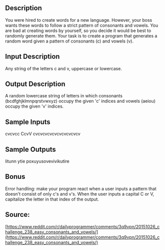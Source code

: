 ## Description
You were hired to create words for a new language. However, your boss wants these words to follow a strict pattern of consonants and vowels. You are bad at creating words by yourself, so you decide it would be best to randomly generate them.
Your task is to create a program that generates a random word given a pattern of consonants (c) and vowels (v).

## Input Description
Any string of the letters c and v, uppercase or lowercase.

## Output Description
A random lowercase string of letters in which consonants (bcdfghjklmnpqrstvwxyz) occupy the given 'c' indices and vowels (aeiou) occupy the given 'v' indices.

## Sample Inputs
cvcvcc
CcvV
cvcvcvcvcvcvcvcvcvcv

## Sample Outputs
litunn
ytie
poxuyusovevivikutire

## Bonus
Error handling: make your program react when a user inputs a pattern that doesn't consist of only c's and v's.
When the user inputs a capital C or V, capitalize the letter in that index of the output.

## Source:
[https://www.reddit.com/r/dailyprogrammer/comments/3q9vpn/20151026_challenge_238_easy_consonants_and_vowels/](https://www.reddit.com/r/dailyprogrammer/comments/3q9vpn/20151026_challenge_238_easy_consonants_and_vowels/)